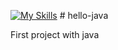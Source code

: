 [![My Skills](https://skillicons.dev/icons?i=java)](https://skillicons.dev) # hello-java

First project with java
